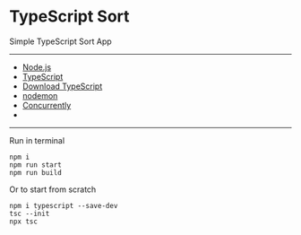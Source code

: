 # TypeScript Sort

Simple TypeScript Sort App

----

* [Node.js](https://nodejs.org/uk/)
* [TypeScript](https://www.npmjs.com/package/typescript)
* [Download TypeScript](https://www.typescriptlang.org/download)
* [nodemon](https://www.npmjs.com/package/nodemon)
* [Concurrently](https://www.npmjs.com/package/concurrently)
* []()

------

Run in terminal

```
npm i
npm run start
npm run build
```

Or to start from scratch

```
npm i typescript --save-dev
tsc --init
npx tsc
```
